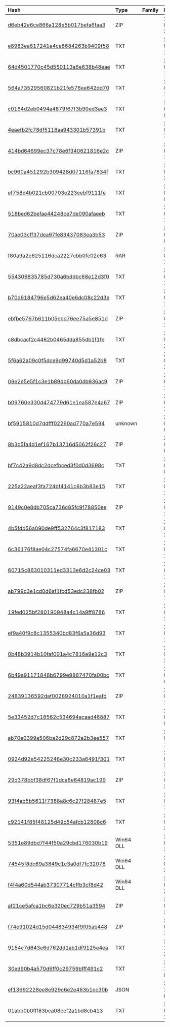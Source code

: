 |Hash|Type|Family|First_Seen|Name|
|:--|:--|:--|:--|:--|
|[d6eb42e6ce866a128e5b017befa6faa3](https://www.virustotal.com/gui/file/d6eb42e6ce866a128e5b017befa6faa3)|ZIP||2023-09-29 23:33:08|Solbots-Template.zip|
|[e8983ea817241e4ce8684263b9409f58](https://www.virustotal.com/gui/file/e8983ea817241e4ce8684263b9409f58)|TXT||2023-09-27 16:01:09|server.js|
|[64d4501770c45d550113a6e638b48eae](https://www.virustotal.com/gui/file/64d4501770c45d550113a6e638b48eae)|TXT||2023-09-27 11:29:15|serviceWorker.js|
|[564a73529560821b21fe576ee642dd70](https://www.virustotal.com/gui/file/564a73529560821b21fe576ee642dd70)|TXT||2023-09-27 11:28:44|App.test.js|
|[c0164d2eb0494a4879f67f3b90ed3ae3](https://www.virustotal.com/gui/file/c0164d2eb0494a4879f67f3b90ed3ae3)|TXT||2023-09-27 09:43:30|setupTests.js|
|[4eaefb2fc78df5118aa943301b57391b](https://www.virustotal.com/gui/file/4eaefb2fc78df5118aa943301b57391b)|TXT||2023-09-22 17:14:04|config.js|
|[414bd64699ec37c78e6f340621816e2c](https://www.virustotal.com/gui/file/414bd64699ec37c78e6f340621816e2c)|ZIP||2023-09-22 16:31:12|ICO_done.zip|
|[bc960a451292b309428d07116fa7834f](https://www.virustotal.com/gui/file/bc960a451292b309428d07116fa7834f)|TXT||2023-09-18 21:59:04|error.js|
|[ef758d4b021cb00703e223eebf9111fe](https://www.virustotal.com/gui/file/ef758d4b021cb00703e223eebf9111fe)|TXT||2023-09-18 05:22:24|test.txt|
|[518bed62befae44248ce7de090afaeeb](https://www.virustotal.com/gui/file/518bed62befae44248ce7de090afaeeb)|TXT||2023-09-16 13:36:19|MALWARE_3.txt|
|[70ae03cff37dea97fe83437083ea3b53](https://www.virustotal.com/gui/file/70ae03cff37dea97fe83437083ea3b53)|ZIP||2023-09-14 05:22:13|arb_front_v2.zip|
|[f80a9a2e625116dca2227cbb0fe02e63](https://www.virustotal.com/gui/file/f80a9a2e625116dca2227cbb0fe02e63)|RAR||2023-09-13 17:07:27|arb_front_v2.rar|
|[554306835785d730a6bddbc68e12d3f0](https://www.virustotal.com/gui/file/554306835785d730a6bddbc68e12d3f0)|TXT||2023-09-13 14:38:06|a.js|
|[b70d6184796e5d62ea40e6dc08c22d3e](https://www.virustotal.com/gui/file/b70d6184796e5d62ea40e6dc08c22d3e)|TXT||2023-09-11 18:46:12|setupTests.js|
|[ebfbe5767b611b05ebd76ee75a5e851d](https://www.virustotal.com/gui/file/ebfbe5767b611b05ebd76ee75a5e851d)|ZIP||2023-09-11 18:31:06|0915.zip|
|[c8dbcacf2c4462b0465dda855db1f1fe](https://www.virustotal.com/gui/file/c8dbcacf2c4462b0465dda855db1f1fe)|TXT||2023-09-10 23:37:59|configurationR.js|
|[5f6a62a09c0f5dce9d99740d5d1a52b8](https://www.virustotal.com/gui/file/5f6a62a09c0f5dce9d99740d5d1a52b8)|TXT||2023-09-09 20:26:38|next.setup.js|
|[09e2e5e5f1c3e1b89db60da0db936ac9](https://www.virustotal.com/gui/file/09e2e5e5f1c3e1b89db60da0db936ac9)|ZIP||2023-09-09 14:34:10|Freelance_0913.zip|
|[b09760e330d474779d61e1ea587e4a67](https://www.virustotal.com/gui/file/b09760e330d474779d61e1ea587e4a67)|ZIP||2023-09-08 17:46:50|arb.zip|
|[bf5915810d7ddfff02290ad770a7e594](https://www.virustotal.com/gui/file/bf5915810d7ddfff02290ad770a7e594)|unknown||2023-09-07 04:47:56| |
|[8b3c5fa4d1ef167b13716d5062f26c27](https://www.virustotal.com/gui/file/8b3c5fa4d1ef167b13716d5062f26c27)|ZIP||2023-09-06 01:41:00|sandwich_bot (1).zip|
|[bf7c42a9d8dc2dcefbced3f0d0d3698c](https://www.virustotal.com/gui/file/bf7c42a9d8dc2dcefbced3f0d0d3698c)|TXT||2023-09-06 00:16:37|setupTests.js|
|[225a22aeaf3fa724bf4141c6b3b83e15](https://www.virustotal.com/gui/file/225a22aeaf3fa724bf4141c6b3b83e15)|TXT||2023-08-31 18:40:03|App.test.js|
|[9149c0e8db705ca736c85fc9f78850ee](https://www.virustotal.com/gui/file/9149c0e8db705ca736c85fc9f78850ee)|ZIP||2023-08-31 18:32:03|RockBlocks-main.zip|
|[4b5fdb56a090de9ff532764c3f817183](https://www.virustotal.com/gui/file/4b5fdb56a090de9ff532764c3f817183)|TXT||2023-08-17 22:24:03|config.js|
|[6c36176f8ae04c27574fa6670e41301c](https://www.virustotal.com/gui/file/6c36176f8ae04c27574fa6670e41301c)|TXT||2023-08-15 15:47:46|error.js|
|[60715c863010311ed3313e6d2c24ce03](https://www.virustotal.com/gui/file/60715c863010311ed3313e6d2c24ce03)|TXT||2023-08-12 16:36:13|error.js|
|[ab799c3e1cd0d6af1fcd53edc238fb02](https://www.virustotal.com/gui/file/ab799c3e1cd0d6af1fcd53edc238fb02)|ZIP||2023-08-11 14:59:21|dapp.zip|
|[19fed025bf280190948a4c14a9ff8786](https://www.virustotal.com/gui/file/19fed025bf280190948a4c14a9ff8786)|TXT||2023-08-09 22:04:42|server.js|
|[ef9a40f9c8c1355340bd83f6a5a36d93](https://www.virustotal.com/gui/file/ef9a40f9c8c1355340bd83f6a5a36d93)|TXT||2023-08-02 17:52:19|setupTests.js|
|[0b48b3914b10faf001a4c7816e9e12c3](https://www.virustotal.com/gui/file/0b48b3914b10faf001a4c7816e9e12c3)|TXT||2023-07-26 20:19:00|_tests.js|
|[6b49a91171848b6799e9887470fa00bc](https://www.virustotal.com/gui/file/6b49a91171848b6799e9887470fa00bc)|TXT||2023-07-19 06:16:14|next.setup.js|
|[24839136592daf0028924010a1f1eafd](https://www.virustotal.com/gui/file/24839136592daf0028924010a1f1eafd)|ZIP||2023-07-12 12:27:51| |
|[5e33452d7c18562c534694acaad46887](https://www.virustotal.com/gui/file/5e33452d7c18562c534694acaad46887)|TXT||2023-07-05 08:27:55|setupTests.js|
|[ab70e0399a506ba2d29c872a2b3ee557](https://www.virustotal.com/gui/file/ab70e0399a506ba2d29c872a2b3ee557)|TXT||2023-07-03 16:09:01|setupTests.js|
|[0924d92e54225246e30c233a6491f301](https://www.virustotal.com/gui/file/0924d92e54225246e30c233a6491f301)|TXT||2023-06-29 20:23:03|setupTests.js|
|[29d378bbf38df67f1dca6e64819ac199](https://www.virustotal.com/gui/file/29d378bbf38df67f1dca6e64819ac199)|ZIP||2023-06-28 21:05:20|MoonShield.zip|
|[93f4ab5b5611f7388a8c6c27f28487e5](https://www.virustotal.com/gui/file/93f4ab5b5611f7388a8c6c27f28487e5)|TXT||2023-06-23 13:30:47|setup.js|
|[c92141f85f48125d49c54afcb12808c6](https://www.virustotal.com/gui/file/c92141f85f48125d49c54afcb12808c6)|TXT||2023-05-18 21:48:52|C:\Users\user\AppData\Local\Temp\k2xnyzbl.rk2\african-economy-main\src\store\actions\act.js|
|[5351e89dbd7f44f50a29cbd176030b19](https://www.virustotal.com/gui/file/5351e89dbd7f44f50a29cbd176030b19)|Win64 DLL||2023-05-18 21:47:14|store8.node|
|[74545f8dc69a3849c1c3a0df7fc32078](https://www.virustotal.com/gui/file/74545f8dc69a3849c1c3a0df7fc32078)|Win64 DLL||2023-05-18 21:47:14|2d8a5b637a95de3b709780898b7c3957f93d72806e87302f50c40fe850471a44.exe|
|[f4f4a60d544ab37307714cffb3cf8d42](https://www.virustotal.com/gui/file/f4f4a60d544ab37307714cffb3cf8d42)|Win64 DLL||2023-05-18 21:47:14|da6d9c837c7c2531f0dbb7ce92bfceba4a9979953b6d49ed0862551d4b465adc.exe|
|[af21ce5afca1bc6e320ec729b51a3594](https://www.virustotal.com/gui/file/af21ce5afca1bc6e320ec729b51a3594)|ZIP||2023-05-18 21:46:06|african-economy-main.zip|
|[f74e91024d15d044834934f9f05ab448](https://www.virustotal.com/gui/file/f74e91024d15d044834934f9f05ab448)|ZIP||2024-07-19 17:38:48|onlinestoreforhirog.zip|
|[9154c7d643e6d762dd1ab1df9125e4ea](https://www.virustotal.com/gui/file/9154c7d643e6d762dd1ab1df9125e4ea)|TXT||2024-12-17 23:49:57|2afa2a236f34c1c8b58ec0f27c571abc|
|[30ed90b4a570d6ff0c29759bfff491c2](https://www.virustotal.com/gui/file/30ed90b4a570d6ff0c29759bfff491c2)|TXT||2024-12-04 06:09:36|7846a0a0aa90871f0503c430cc03488194ea7840196b3f7c9404e0a536dbb15e.sample|
|[ef13692228ee8e929c6e2e463b1ec30b](https://www.virustotal.com/gui/file/ef13692228ee8e929c6e2e463b1ec30b)|JSON||2024-11-06 01:10:46|e9769067e97d0baa4d09[1]|
|[01abb0b0fff83bea08eef2a1bd8cb413](https://www.virustotal.com/gui/file/01abb0b0fff83bea08eef2a1bd8cb413)|TXT||2024-09-10 14:18:05|d6a8d0d14d3fbb3d5e66c8b007b7a2eb|
